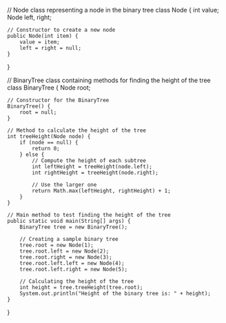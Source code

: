 // Node class representing a node in the binary tree
class Node {
    int value;
    Node left, right;

    // Constructor to create a new node
    public Node(int item) {
        value = item;
        left = right = null;
    }
}

// BinaryTree class containing methods for finding the height of the tree
class BinaryTree {
    Node root;

    // Constructor for the BinaryTree
    BinaryTree() {
        root = null;
    }

    // Method to calculate the height of the tree
    int treeHeight(Node node) {
        if (node == null) {
            return 0;
        } else {
            // Compute the height of each subtree
            int leftHeight = treeHeight(node.left);
            int rightHeight = treeHeight(node.right);

            // Use the larger one
            return Math.max(leftHeight, rightHeight) + 1;
        }
    }

    // Main method to test finding the height of the tree
    public static void main(String[] args) {
        BinaryTree tree = new BinaryTree();

        // Creating a sample binary tree
        tree.root = new Node(1);
        tree.root.left = new Node(2);
        tree.root.right = new Node(3);
        tree.root.left.left = new Node(4);
        tree.root.left.right = new Node(5);

        // Calculating the height of the tree
        int height = tree.treeHeight(tree.root);
        System.out.println("Height of the binary tree is: " + height);
    }
}
